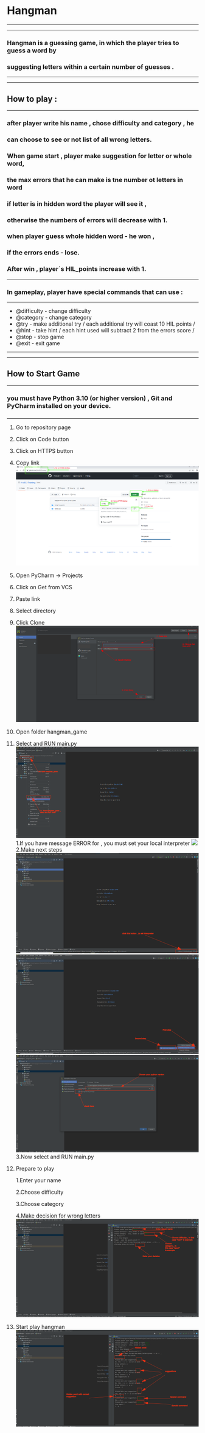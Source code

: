 # Hangman
***
***
### Hangman is a guessing game, in which the player tries to guess a word by
### suggesting letters within a certain number of guesses .
***
***
## How to play :
***
### after player write his name , chose difficulty and category , he
### can choose to see or not list of all wrong letters.
### When game start , player make suggestion for letter or whole word,
### the max errors that he can make is tne number ot letters in word
### if letter is in hidden word the player will see it ,
### otherwise the numbers of errors will decrease with 1.
### when player guess whole hidden word  - he won ,
### if the errors ends  -  lose.
### After win , player`s HIL_points increase with 1.
***
### In gameplay, player have special commands that can use :
***
* @difficulty - change difficulty 
* @category - change category
* @try -  make additional try / each additional try will coast 10 HIL points /
* @hint - take hint / each hint used will subtract 2 from the errors score /
* @stop - stop game
* @exit - exit game
***
***
## How to Start Game
***
### you must have Python 3.10 (or higher version) , Git and PyCharm installed on your device.
###
***
1. Go to repository page
2. Click on Code button
3. Click on HTTPS button
4. Copy link
![](./images/image1.png)
5. Open PyCharm -> Projects
6. Click on Get from VCS
7. Paste link
8. Select directory
9. Click Clone
![](./images/image2.png)
10. Open folder hangman_game
11. Select and RUN main.py
![](./images/image3.png)
    1.If you have message ERROR for , you must set your local interpreter
![](./images/image4.png)
    2.Make next steps
![](./images/image5.png)
![](./images/image6.png)
![](./images/image7.png)
    3.Now select and RUN main.py
12. Prepare to play
    
    1.Enter your name

    2.Choose difficulty
    
    3.Choose category

    4.Make decision for wrong letters 
![](.\images\image8.png)
13. Start play hangman
![](.\images\image9.png)
